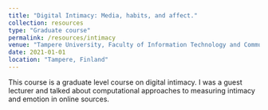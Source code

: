 ```yaml
---
title: "Digital Intimacy: Media, habits, and affect."
collection: resources
type: "Graduate course"
permalink: /resources/intimacy
venue: "Tampere University, Faculty of Information Technology and Communication Sciences"
date: 2021-01-01
location: "Tampere, Finland"
---
```


This course is a graduate level course on digital intimacy.
I was a guest lecturer and talked about computational approaches to measuring intimacy and emotion in online sources.
